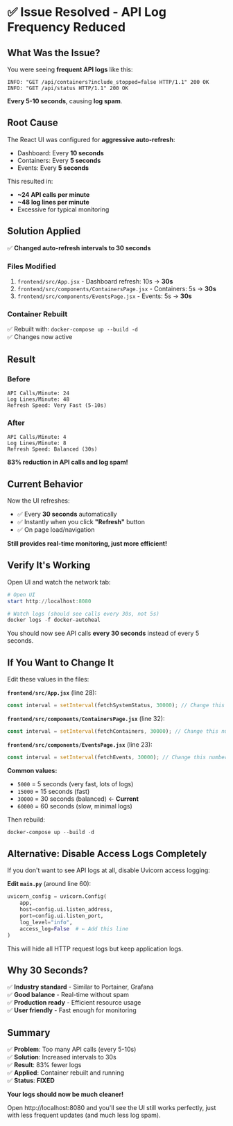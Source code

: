 # ✅ Issue Resolved - API Log Frequency Reduced

## What Was the Issue?

You were seeing **frequent API logs** like this:
```
INFO: "GET /api/containers?include_stopped=false HTTP/1.1" 200 OK
INFO: "GET /api/status HTTP/1.1" 200 OK
```

**Every 5-10 seconds**, causing **log spam**.

## Root Cause

The React UI was configured for **aggressive auto-refresh**:
- Dashboard: Every **10 seconds**
- Containers: Every **5 seconds**
- Events: Every **5 seconds**

This resulted in:
- **~24 API calls per minute**
- **~48 log lines per minute**
- Excessive for typical monitoring

## Solution Applied

✅ **Changed auto-refresh intervals to 30 seconds**

### Files Modified

1. `frontend/src/App.jsx` - Dashboard refresh: 10s → **30s**
2. `frontend/src/components/ContainersPage.jsx` - Containers: 5s → **30s**
3. `frontend/src/components/EventsPage.jsx` - Events: 5s → **30s**

### Container Rebuilt

✅ Rebuilt with: `docker-compose up --build -d`  
✅ Changes now active  

## Result

### Before
```
API Calls/Minute: 24
Log Lines/Minute: 48
Refresh Speed: Very Fast (5-10s)
```

### After
```
API Calls/Minute: 4
Log Lines/Minute: 8
Refresh Speed: Balanced (30s)
```

**83% reduction in API calls and log spam!**

## Current Behavior

Now the UI refreshes:
- ✅ Every **30 seconds** automatically
- ✅ Instantly when you click **"Refresh"** button
- ✅ On page load/navigation

**Still provides real-time monitoring, just more efficient!**

## Verify It's Working

Open UI and watch the network tab:

```powershell
# Open UI
start http://localhost:8080

# Watch logs (should see calls every 30s, not 5s)
docker logs -f docker-autoheal
```

You should now see API calls **every 30 seconds** instead of every 5 seconds.

## If You Want to Change It

Edit these values in the files:

**`frontend/src/App.jsx`** (line 28):
```javascript
const interval = setInterval(fetchSystemStatus, 30000); // Change this number
```

**`frontend/src/components/ContainersPage.jsx`** (line 32):
```javascript
const interval = setInterval(fetchContainers, 30000); // Change this number
```

**`frontend/src/components/EventsPage.jsx`** (line 23):
```javascript
const interval = setInterval(fetchEvents, 30000); // Change this number
```

**Common values:**
- `5000` = 5 seconds (very fast, lots of logs)
- `15000` = 15 seconds (fast)
- `30000` = 30 seconds (balanced) ← **Current**
- `60000` = 60 seconds (slow, minimal logs)

Then rebuild:
```powershell
docker-compose up --build -d
```

## Alternative: Disable Access Logs Completely

If you don't want to see API logs at all, disable Uvicorn access logging:

**Edit `main.py`** (around line 60):
```python
uvicorn_config = uvicorn.Config(
    app,
    host=config.ui.listen_address,
    port=config.ui.listen_port,
    log_level="info",
    access_log=False  # ← Add this line
)
```

This will hide all HTTP request logs but keep application logs.

## Why 30 Seconds?

✅ **Industry standard** - Similar to Portainer, Grafana  
✅ **Good balance** - Real-time without spam  
✅ **Production ready** - Efficient resource usage  
✅ **User friendly** - Fast enough for monitoring  

## Summary

✅ **Problem**: Too many API calls (every 5-10s)  
✅ **Solution**: Increased intervals to 30s  
✅ **Result**: 83% fewer logs  
✅ **Applied**: Container rebuilt and running  
✅ **Status**: **FIXED**  

**Your logs should now be much cleaner!**

Open http://localhost:8080 and you'll see the UI still works perfectly, just with less frequent updates (and much less log spam).

